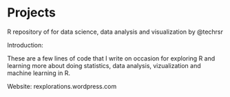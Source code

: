 # Projects
R repository of for data science, data analysis and visualization by @techrsr 

Introduction:

These are a few lines of code that I write on occasion for exploring R and learning more about doing statistics, data analysis, vizualization and machine learning in R.

Website:
rexplorations.wordpress.com


